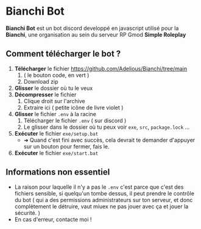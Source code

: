 # Bianchi Bot
**Bianchi Bot** est un bot discord developpé en javascript utilisé pour la **Bianchi**, une organisation au sein du serveur RP Gmod **Simple Roleplay**
## Comment télécharger le bot ?
1. **Télécharger** le fichier https://github.com/Adelious/Bianchi/tree/main
    1. ( le bouton code, en vert )
    2. Download zip
2. **Glisser** le dossier où tu le veux
3. **Décompresser** le fichier
     1. Clique droit sur l'archive
     2. Extraire ici ( petite icône de livre violet )
4. **Glisser** le fichier `.env` à la racine
     1. Télécharger le fichier `.env` ( sur discord ) 
     2. Le glisser dans le dossier où tu peux voir  `exe`, `src`, `package.lock` ...
5. **Exécuter** le fichier `exe/setup.bat`
     - ➜ Quand c'est fini avec succès, cela devrait te demander d'appuyer sur un bouton pour fermer, fais le.
6. **Exécuter** le fichier `exe/start.bat`
## Informations non essentiel
- La raison pour laquelle il n'y a pas le `.env` c'est parce que c'est des fichiers sensible, si quelqu'un tombe dessus, il peut prendre le contrôle du bot ( qui a des permissions administrateurs sur ton serveur, et donc complètement le détruire, vaut miuex ne pas jouer avec ça et jouer la sécurité. )
- En cas d'erreur, contacte moi !

